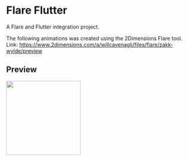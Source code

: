 # Flare Flutter

A Flare and Flutter integration project.

The following animations was created using the 2Dimensions Flare tool.
Link: https://www.2dimensions.com/a/willcavenagli/files/flare/zakk-wylde/preview

## Preview

<img src="https://i.imgur.com/9TQf5Ev.jpg" width="200"/>
